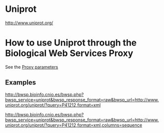# Uniprot #

http://www.uniprot.org/

# How to use Uniprot through the Biological Web Services Proxy #

See the [Proxy parameters](http://code.google.com/p/bwsproxy/wiki/parameters)

## Examples ##

http://bwsp.bioinfo.cnio.es/bwsp.php?bwsp_service=uniprot&bwsp_response_format=raw&bwsp_url=http://www.uniprot.org/uniprot/?query=P41212,format=xml

http://bwsp.bioinfo.cnio.es/bwsp.php?bwsp_service=uniprot&bwsp_response_format=raw&bwsp_url=http://www.uniprot.org/uniprot/?query=P41212,format=xml,columns=sequence